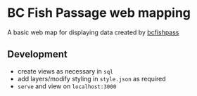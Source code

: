 # BC Fish Passage web mapping

A basic web map for displaying data created by [bcfishpass](https://github.com/smnorris/bcfishpass)


## Development

- create views as necessary in `sql`
- add layers/modify styling in `style.json` as required
- `serve` and view on `localhost:3000`

